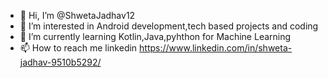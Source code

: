 - 👋 Hi, I’m @ShwetaJadhav12
- 👀 I’m interested in Android development,tech based projects and coding
- 🌱 I’m currently learning  Kotlin,Java,pyhthon for Machine Learning
- 📫 How to reach me linkedin https://www.linkedin.com/in/shweta-jadhav-9510b5292/
